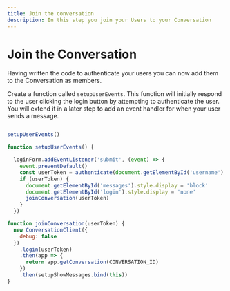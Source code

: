 ```yaml
---
title: Join the conversation
description: In this step you join your Users to your Conversation
---
```


# Join the Conversation

Having written the code to authenticate your users you can now add them to the Conversation as members.

Create a function called `setupUserEvents`. This function will initially respond to the user clicking the login button by attempting to authenticate the user. You will extend it in a later step to add an event handler for when your user sends a message.

```javascript

setupUserEvents()

function setupUserEvents() {

  loginForm.addEventListener('submit', (event) => {
    event.preventDefault()
    const userToken = authenticate(document.getElementById('username').value)
    if (userToken) {
      document.getElementById('messages').style.display = 'block'
      document.getElementById('login').style.display = 'none'
      joinConversation(userToken)
    }
  })

function joinConversation(userToken) {
  new ConversationClient({
    debug: false
  })
    .login(userToken)
    .then(app => {
      return app.getConversation(CONVERSATION_ID)
    })
    .then(setupShowMessages.bind(this))
}
```

